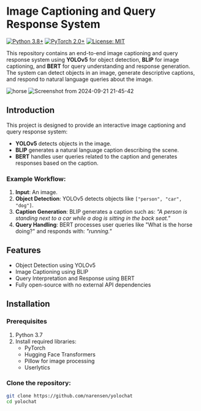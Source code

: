 # Image Captioning and Query Response System
[![Python 3.8+](https://img.shields.io/badge/python-3.8+-blue.svg)](https://www.python.org/downloads/release/python-380/)
[![PyTorch 2.0+](https://img.shields.io/badge/PyTorch-2.0+-ee4c2c.svg)](https://pytorch.org/)
[![License: MIT](https://img.shields.io/badge/License-MIT-yellow.svg)](https://opensource.org/licenses/MIT)

This repository contains an end-to-end image captioning and query response system using **YOLOv5** for object detection, **BLIP** for image captioning, and **BERT** for query understanding and response generation. The system can detect objects in an image, generate descriptive captions, and respond to natural language queries about the image.

![horse](https://github.com/user-attachments/assets/be478602-b9d8-4895-80fb-fa8daad7b5c7)
![Screenshot from 2024-09-21 21-45-42](https://github.com/user-attachments/assets/8e8c1c0d-dd81-4280-ae78-772c85126b42)

## Introduction

This project is designed to provide an interactive image captioning and query response system:
- **YOLOv5** detects objects in the image.
- **BLIP** generates a natural language caption describing the scene.
- **BERT** handles user queries related to the caption and generates responses based on the caption.

### Example Workflow:
1. **Input**: An image.
2. **Object Detection**: YOLOv5 detects objects like `["person", "car", "dog"]`.
3. **Caption Generation**: BLIP generates a caption such as: *"A person is standing next to a car while a dog is sitting in the back seat."*
4. **Query Handling**: BERT processes user queries like "What is the horse doing?" and responds with: *"running."*

## Features
- Object Detection using YOLOv5
- Image Captioning using BLIP
- Query Interpretation and Response using BERT
- Fully open-source with no external API dependencies

## Installation

### Prerequisites
1. Python 3.7
2. Install required libraries:
   - PyTorch
   - Hugging Face Transformers
   - Pillow for image processing
   - Userlytics
### Clone the repository:
```bash
git clone https://github.com/narensen/yolochat
cd yolochat
```

